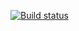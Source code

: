 [![Build status](https://ci.appveyor.com/api/projects/status/gmljhoep0m5i6g0g?svg=true)](https://ci.appveyor.com/project/rmsmar/ci-api)